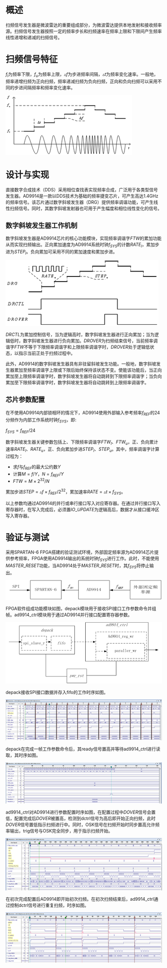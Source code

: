 # 概述
扫频信号发生器是微波雷达的重要组成部分，为微波雷达提供本地发射和接收频率源。扫频信号发生器按照一定的频率步长和扫频速率在频率上限和下限间产生频率线性递增和递减的扫频信号。
# 扫频信号特征
$f_l$为频率下限，$f_u$为频率上限，$\vartriangle f$为步进频率间隔，$\vartriangle t$为频率变化速率。一般地，频率递增扫频为正向扫频，频率递减扫频为负向扫频，正向和负向扫频可以采用不同的步进间隔频率和频率变化速率。

![1](https://github.com/TheWrangler/PSTR17R5B/blob/master/png/sweep.png)
# 设计与实现
直接数字合成技术（DDS）采用相位查找表实现频率合成，广泛用于各类型信号发生器。AD9914是一款以DDS技术为基础的频率捷变芯片，可产生高达1.4GHz的频率信号。该芯片通过数字斜坡发生器（DRG）提供频率调谐功能，可产生线性扫频信号。同时，其数字斜坡发射器也可用于产生幅度和相位线性变化的信号。
## 数字斜坡发生器工作机制
数字斜坡发生器是AD9914芯片的核心功能模块，实现频率调谐字$FTW$的累加功能从而实现扫频输出。正向累加速度为AD9914系统时钟$f_{SYS}$的计数$RATE_l$，累加步进为$STEP_l$。负向累加可采用不同的累加速度和累加步进。

![2](https://github.com/TheWrangler/PSTR17R5B/blob/master/png/drg.png)

$DRCTL$为累加控制信号，当为逻辑高时，数字斜坡发生器进行正向累加；当为逻辑低时，数字斜坡发生器进行负向累加。$DROVER$为扫频结束信号，当前频率调谐字$FTW$不等于下限频率调谐字和上限频率调谐字时，$DROVER$处于逻辑低状态，以指示当前正处于扫频过程中。

此外，AD9914的数字斜坡发生器具有非驻留斜坡发生功能。一般地，数字斜坡发生器累加至频率调谐字上限或下限后始终保持该状态不变。使能该功能后，当正向累加至上限频率调谐字时，数字斜坡发生器将自动跳转到下限频率调谐字；当负向累加至下限频率调谐字时，数字斜坡发生器将自动跳转到上限频率调谐字。
## 芯片参数配置
在不使用AD9914内部锁相环的情况下，AD9914使用外部输入参考频率$f_{REF}$的24分频作为内部工作系统时钟$f_{SYS}$，即:

$f_{SYS}=f_{REF}/24$

数字斜坡发生器关键参数包括上、下限频率调谐字$FTW_l$、$FTW_u$，正、负向累计速率$RATE_l$、$RATE_u$，正、负向累加步进$STEP_l$、$STEP_u$。其中，频率调谐字计算过程为：
+ 求$f$与$f_{REF}$的最大公约数$Y$
+ 计算$M=f/Y$，$N=f_{REF}/Y$
+ $FTW=M \times 2^{32}/N$

累加步进$STEP=\vartriangle f \times f_{REF}/2^{32}$，累加速率$RATE=\vartriangle t \times f_{SYS}$。

以上参数均通过AD9914的并行或串行接口写入对应寄存器。在通过并行接口写入寄存器时，在写入完成后，必须置$IO\_UPDATE$为逻辑高后，数据才从接口缓冲区写入寄存器。
# 验证与测试
采用SPARTAN-6 FPGA搭建的验证测试环境，外部固定频率源为AD9914芯片提供参考频率，FPGA使用AD9914输出的系统时钟$f_{SYS}$进行工作。此时，不能使用$MASTER\_RESET$功能，当AD9914处于$MASTER\_RESET$时，其$f_{SYS}$将停止输出。

![3](https://github.com/TheWrangler/PSTR17R5B/blob/master/png/hw.png)

FPGA软件组成功能模块如图，depack模块用于接收SPI接口工作参数命令并组帧。ad9914_ctrl模块用于通过AD9914并行接口配置寄存器参数。

![4](https://github.com/TheWrangler/PSTR17R5B/blob/master/png/sw.png)

depack接收SPI接口数据并存入fifo的工作时序如图。

![5](https://github.com/TheWrangler/PSTR17R5B/blob/master/png/depack.png)

depack在完成一帧工作参数命令后，其ready信号置高并等待ad9914_ctrl进行读取，其时序如图。

![6](https://github.com/TheWrangler/PSTR17R5B/blob/master/png/cmd_recv_completed.png)

ad9914_ctrl对AD9914进行参数配置时序如图，在配置过程中$DOVER$信号会置低，配置完成后$DOVER$被置高，检测到dctrl信号为高后即开始正向扫频，此时$DOVER$信号置低指示扫频进行中。同时，OSK信号在扫频开始时同步置高允许频率输出，trig信号与OSK完全同步，用于指示扫频开始。

![7](https://github.com/TheWrangler/PSTR17R5B/blob/master/png/init_sweep.png)

在初次完成配置后AD9914即开始初次扫频。在初次扫频结束后，ad9914_ctrl通过控制dctrl信号进行重复扫频，时序如图。

![8](https://github.com/TheWrangler/PSTR17R5B/blob/master/png/resweep.png)